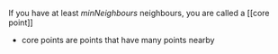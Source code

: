 If you have at least $minNeighbours$ neighbours, you are called a [[core point]]
- core points are points that have many points nearby